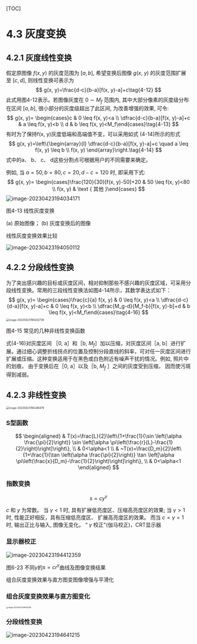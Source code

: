 [TOC]

# 4.3 灰度变换

## 4.2.1 灰度线性变换

假定原图像 $f(x, y)$ 的灰度范围为 $[a, b]$, 希望变换后图像 $g(x$, $y)$ 的灰度范围扩展至 $[c, d]$, 则线性变换可表示为
$$
g(x, y)=\frac{d-c}{b-a}[f(x, y)-a]+c\tag{4-12}
$$
此式用图4-12表示。若图像灰度在 $0 \sim M_f$ 范围内, 其中大部分像素的灰度级分布在区间 $[a, b]$, 很小部分的灰度级超出了此区间, 为改善增强的效果, 可令:
$$
g(x, y)= \begin{cases}c & 0 \leq f(x, y)<a \\ \dfrac{d-c}{b-a}[f(x, y)-a]+c & a \leq f(x, y)<b \\ d & b \leq f(x, y)<M_f\end{cases}\tag{4-13}
$$
有时为了保持f(x, y)灰度低端和高端值不变，可以采用如式 (4-14)所示的形式
$$
g(x, y)=\left\{\begin{array}{l}
\dfrac{d-c}{b-a}[f(x, y)-a]+c \quad a \leq f(x, y) \leq b \\
f(x, y)
\end{array}\right.\tag{4-14}
$$
式中的a、 b、 c、 d这些分割点可根据用户的不同需要来确定。

例如, 当 $a=50, b=80, c=20, d-c=120$ 时, 即采用下式:
$$
g(x, y)= \begin{cases}\frac{120}{30}[f(x, y)-50]+20 & 50 \leq f(x, y)<80 \\ f(x, y) & \text { 其他 }\end{cases}
$$
![image-20230423194034171](https://mypic-1312707183.cos.ap-nanjing.myqcloud.com/image-20230423194034171.png)

图4-13 线性灰度变换

(a) 原始图像； (b) 灰度变换后的图像 

线性灰度变换效果比较

![image-20230423194050112](https://mypic-1312707183.cos.ap-nanjing.myqcloud.com/image-20230423194050112.png)

## 4.2.2 分段线性变换

为了突出感兴趣的目标或灰度区间，相对抑制那些不感兴趣的灰度区域，可采用分段线性变换。常用的三段线性变换法如图4-14所示，其数学表达式如下：
$$
g(x, y)= \begin{cases}\frac{c}{a} f(x, y) & 0 \leq f(x, y)<a \\ \dfrac{d-c}{d-a}[f(x, y)-a]+c & 0 \leq f(x, y)<b \\ \dfrac{M_g-d}{M_f-b}[f(x, y)-b]+d & b \leq f(x, y)<M_f\end{cases}\tag{4-16}
$$
<img src="https://mypic-1312707183.cos.ap-nanjing.myqcloud.com/image-20230423194202739.png" alt="image-20230423194202739" style="zoom: 50%;" />

图4-15 常见的几种非线性变换函数

式(4-16)对灰度区间 ［0, a］和［b, $M_f$］加以压缩，对灰度区间［a, b］进行扩展。通过细心调整折线拐点的位置及控制分段直线的斜率，可对任一灰度区间进行扩展或压缩。这种变换适用于在黑色或白色附近有噪声干扰的情况。例如, 照片中的划痕， 由于变换后在［0, a］以及［b, $M_f$ ］之间的灰度受到压缩， 因而使污斑得到减弱。

## 4.2.3 非线性变换

<img src="https://mypic-1312707183.cos.ap-nanjing.myqcloud.com/image-20230423194246479.png" alt="image-20230423194246479" style="zoom:50%;" />

### S型函数

$$
\begin{aligned}
& T(x)=\frac{L}{2}\left\{1+\frac{1}{\sin \left(\alpha \frac{\pi}{2}\right)} \sin \left[\alpha \pi\left(\frac{r}{L}-\frac{1}{2}\right)\right]\right\}, \\
& 0<\alpha<1 \\
& ~T(x)=\frac{D_m}{2}\left\{1+\frac{1}{\tan \left(\alpha \frac{\pi}{2}\right)} \tan \left[\alpha \pi\left(\frac{x}{D_m}-\frac{1}{2}\right)\right]\right\}, \\
& 0<\alpha<1
\end{aligned}
$$

### 指数变换

$$
s=c y^\gamma
$$

$c$ 和 $y$ 为常数。
当 $\gamma<1$ 时, 具有扩展低亮度区、压缩高亮度区的效果;
当 $\gamma>1$ 时, 性能正好相反，具有压缩低亮度区、
扩展高亮度区的效果。
而当 $c=\gamma=1$ 时, 输出正比与输入, 图像无变化。
“ $\gamma$ 校正"(伽马校正)，CRT显示器

### 显示器校正

![image-20230423194412359](https://mypic-1312707183.cos.ap-nanjing.myqcloud.com/image-20230423194412359.png)

图6-23 不同$\gamma$的$s=cr^{\gamma}$曲线及图像变换结果

组合灰度变换效果与直方图变图像增强与平滑化

### 组合灰度变换效果与直方图变化

<img src="https://mypic-1312707183.cos.ap-nanjing.myqcloud.com/image-20230423194605299.png" alt="image-20230423194605299" style="zoom:33%;" />

### 分段线性变换

![image-20230423194641215](https://mypic-1312707183.cos.ap-nanjing.myqcloud.com/image-20230423194641215.png)